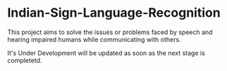 # Indian-Sign-Language-Recognition
This project aims to solve the issues or problems faced by speech and hearing impaired humans while communicating with others.

It's Under Development will be updated as soon as the next stage is completetd.
